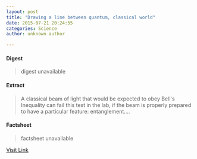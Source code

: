 ```yaml
---
layout: post
title: "Drawing a line between quantum, classical world"
date: 2015-07-21 20:24:55
categories: Science
author: unknown author

---
```



#### Digest
>digest unavailable

#### Extract
>A classical beam of light that would be expected to obey Bell's Inequality can fail this test in the lab, if the beam is properly prepared to have a particular feature: entanglement....

#### Factsheet
>factsheet unavailable

[Visit Link](http://www.sciencedaily.com/releases/2015/07/150721162455.htm)


